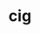 ---
category: 3-letters
denotation: null
name: cig
reference_link: https://www.etymonline.com/word/cig
root_language: null
root_name: null
title: cig
type: free
word_sums:
- respelling: cig
  sum: 'Cig + '
---